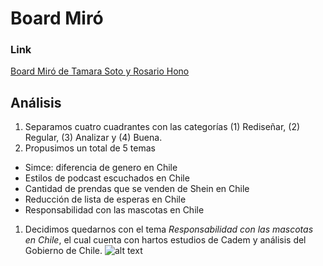   # Board Miró
### Link
[Board Miró de Tamara Soto y Rosario Hono](https://miro.com/app/board/uXjVMuvqsrg=/?share_link_id=461564609032)
## Análisis
1. Separamos cuatro cuadrantes con las categorías (1) Rediseñar, (2) Regular, (3) Analizar y (4) Buena.
1. Propusimos un total de 5 temas 
* Simce: diferencia de genero en Chile
* Estilos de podcast escuchados en Chile
* Cantidad de prendas que se venden de Shein en Chile
* Reducción de lista de esperas en Chile
* Responsabilidad con las mascotas en Chile
1. Decidimos quedarnos con el tema *Responsabilidad con las mascotas en Chile*, el cual cuenta con hartos estudios de Cadem y análisis del Gobierno de Chile.
![alt text](https://tiemporeal.periodismoudec.cl/wp-content/uploads/2021/06/ZJ7J3APDKNGTXPTWS6H2EKCUKU.jpg)